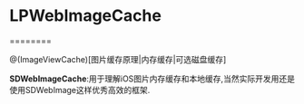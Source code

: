 # LPWebImageCache
========

@(ImageViewCache)[图片缓存原理|内存缓存|可选磁盘缓存]

**SDWebImageCache**:用于理解iOS图片内存缓存和本地缓存,当然实际开发用还是使用SDWebImage这样优秀高效的框架.
